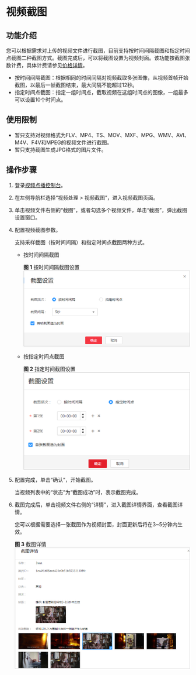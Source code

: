 # 视频截图<a name="vod_01_0065"></a>

## 功能介绍<a name="section750119085410"></a>

您可以根据需求对上传的视频文件进行截图，目前支持按时间间隔截图和指定时间点截图二种截图方式。截图完成后，可以将截图设置为视频封面。该功能按截图张数计费，具体计费请参见[价格详情](https://www.huaweicloud.com/pricing.html?tab=detail#/vod)。

-   按时间间隔截图：根据相同的时间间隔对视频截取多张图像，从视频首帧开始截图，以最后一帧截图结束，最大间隔不能超过12秒。
-   指定时间点截图：指定一组时间点，截取视频在这组时间点的图像，一组最多可以设置10个时间点。

## 使用限制<a name="section1036317344157"></a>

-   暂只支持对视频格式为FLV、MP4、TS、MOV、MXF、MPG、WMV、AVI、M4V、F4V和MPEG的视频文件进行截图。
-   暂只支持截图生成JPG格式的图片文件。

## 操作步骤<a name="section10117746131515"></a>

1.  登录[视频点播控制台](https://console.huaweicloud.com/vod)。
2.  在左侧导航栏选择“视频处理 \> 视频截图”，进入视频截图页面。
3.  单击视频文件右侧的“截图”，或者勾选多个视频文件，单击“截图”，弹出截图设置窗口。
4.  配置视频截图参数。

    支持采样截图（按时间间隔）和指定时间点截图两种方式。

    -   按时间间隔截图

        **图 1**  按时间间隔截图设置<a name="fig2573174332418"></a>  
        ![](figures/按时间间隔截图设置.png "按时间间隔截图设置")

    -   按指定时间点截图

        **图 2**  指定时间截图设置<a name="fig15683124914247"></a>  
        ![](figures/指定时间截图设置.png "指定时间截图设置")

5.  配置完成，单击“确认”，开始截图。

    当视频列表中的“状态”为“截图成功”时，表示截图完成。

6.  截图完成后，单击视频文件右侧的“详情”，进入截图详情界面，查看截图详情。

    您可以根据需要选择一张截图作为视频封面，封面更新后将在3\~5分钟内生效。

    **图 3**  截图详情<a name="fig193633412344"></a>  
    ![](figures/截图详情.png "截图详情")



